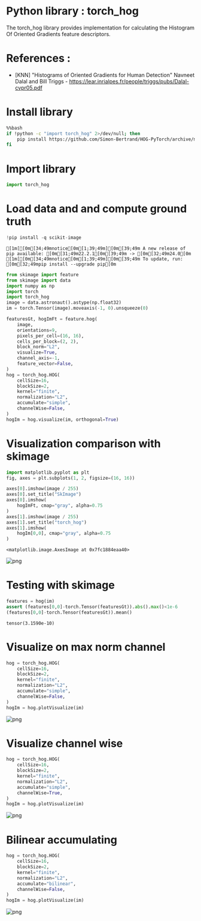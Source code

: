 # Python library : torch_hog

The torch_hog library provides implementation for calculating the Histogram Of Oriented Gradients feature descriptors.


# References :

- [KNN] "Histograms of Oriented Gradients for Human Detection" Navneet Dalal and Bill Triggs - https://lear.inrialpes.fr/people/triggs/pubs/Dalal-cvpr05.pdf



# Install library



```bash
%%bash
if !python -c "import torch_hog" 2>/dev/null; then
    pip install https://github.com/Simon-Bertrand/HOG-PyTorch/archive/main.zip
fi
```

# Import library



```python
import torch_hog
```

# Load data and and compute ground truth


```python
!pip install -q scikit-image
```

    
    [1m[[0m[34;49mnotice[0m[1;39;49m][0m[39;49m A new release of pip available: [0m[31;49m22.2.1[0m[39;49m -> [0m[32;49m24.0[0m
    [1m[[0m[34;49mnotice[0m[1;39;49m][0m[39;49m To update, run: [0m[32;49mpip install --upgrade pip[0m



```python
from skimage import feature
from skimage import data
import numpy as np
import torch
import torch_hog
image = data.astronaut().astype(np.float32)
im = torch.Tensor(image).moveaxis(-1, 0).unsqueeze(0)

featuresGt, hogImFt = feature.hog(
    image,
    orientations=9,
    pixels_per_cell=(16, 16),
    cells_per_block=(2, 2),
    block_norm="L2",
    visualize=True,
    channel_axis=-1,
    feature_vector=False,
)
hog = torch_hog.HOG(
    cellSize=16,
    blockSize=2,
    kernel="finite",
    normalization="L2",
    accumulate="simple",
    channelWise=False,
)
hogIm = hog.visualize(im, orthogonal=True)
```

# Visualization comparison with skimage


```python
import matplotlib.pyplot as plt
fig, axes = plt.subplots(1, 2, figsize=(16, 16))

axes[0].imshow(image / 255)
axes[0].set_title("SkImage")
axes[0].imshow(
    hogImFt, cmap="gray", alpha=0.75
)  
axes[1].imshow(image / 255)
axes[1].set_title("torch_hog")
axes[1].imshow(
    hogIm[0,0], cmap="gray", alpha=0.75
)  
```




    <matplotlib.image.AxesImage at 0x7fc1884eaa40>




    
![png](figs/README_10_1.png)
    


# Testing with skimage


```python
features = hog(im)
assert (features[0,0]-torch.Tensor(featuresGt)).abs().max()<1e-6
(features[0,0]-torch.Tensor(featuresGt)).mean()
```




    tensor(3.1590e-10)



# Visualize on max norm channel


```python
hog = torch_hog.HOG(
    cellSize=16,
    blockSize=2,
    kernel="finite",
    normalization="L2",
    accumulate="simple",
    channelWise=False,
)
hogIm = hog.plotVisualize(im)
```


    
![png](figs/README_14_0.png)
    


# Visualize channel wise


```python
hog = torch_hog.HOG(
    cellSize=16,
    blockSize=2,
    kernel="finite",
    normalization="L2",
    accumulate="simple",
    channelWise=True,
)
hogIm = hog.plotVisualize(im)
```


    
![png](figs/README_16_0.png)
    


# Bilinear accumulating


```python
hog = torch_hog.HOG(
    cellSize=16,
    blockSize=2,
    kernel="finite",
    normalization="L2",
    accumulate="bilinear",
    channelWise=False,
)
hogIm = hog.plotVisualize(im)
```


    
![png](figs/README_18_0.png)
    



```python

```
